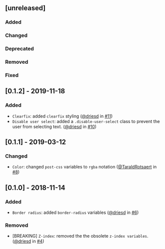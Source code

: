 ## [unreleased]

### Added

### Changed

### Deprecated

### Removed

### Fixed

## [0.1.2] - 2019-11-18

### Added
- `Clearfix`: added `clearfix` styling ([@driesd](https://github.com/driesd) in [#11](https://github.com/teamleadercrm/ui-utilities/pull/11))
- `Disable user select`: added a `.disable-user-select` class to prevent the user from selecting text. ([@driesd](https://github.com/driesd) in [#10](https://github.com/teamleadercrm/ui-utilities/pull/10))

## [0.1.1] - 2019-03-12

### Changed

- `Color`: changed `post-css` variables to `rgba` notation ([@TaraldRotsaert](https://github.com/TaraldRotsaert) in [#8](https://github.com/teamleadercrm/ui-utilities/pull/8))

## [0.1.0] - 2018-11-14

### Added

- `Border radius`: added `border-radius` variables ([@driesd](https://github.com/driesd) in [#6](https://github.com/teamleadercrm/ui-utilities/pull/6))

### Removed

- [BREAKING] `Z-index`: removed the the obsolete `z-index variables`. ([@driesd](https://github.com/driesd) in [#4](https://github.com/teamleadercrm/ui-utilities/pull/4))
